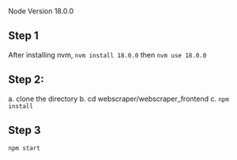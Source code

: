 


### 
Node Version 18.0.0

## Step 1
After installing nvm, 
``` nvm install 18.0.0 ```
then
``` nvm use 18.0.0 ```

## Step 2:
  a. clone the directory
  b. cd webscraper/webscraper_frontend
  c. ``` npm install  ```

## Step 3
 ``` npm start ```

